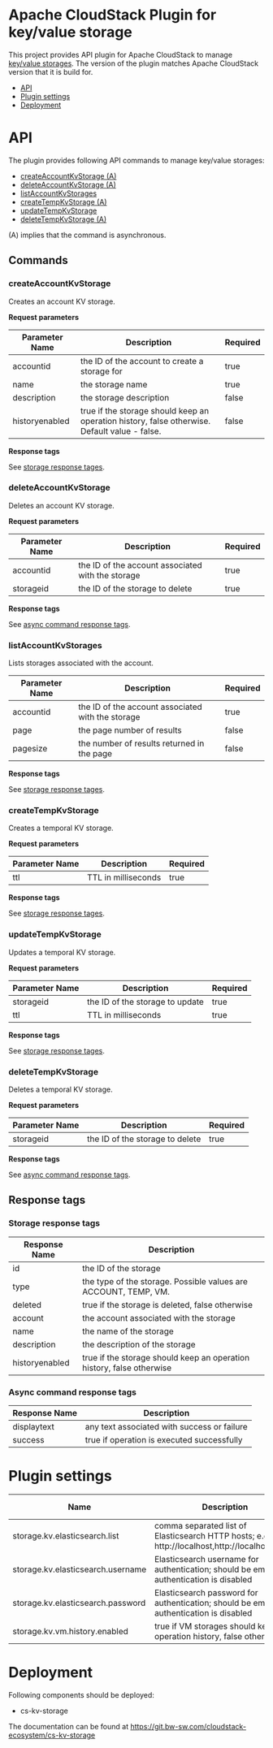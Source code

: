 Apache CloudStack Plugin for key/value storage
==============

This project provides API plugin for Apache CloudStack to manage [key/value storages](https://git.bw-sw.com/cloudstack-ecosystem/cs-kv-storage).
The version of the plugin matches Apache CloudStack version that it is build for.

* [API](#api)
* [Plugin settings](#plugin-settings)
* [Deployment](#deployment)

# API

The plugin provides following API commands to manage key/value storages:

* [createAccountKvStorage (A)](#createaccountkvstorage)
* [deleteAccountKvStorage (A)](#deleteaccountkvstorage)
* [listAccountKvStorages](#listaccountkvstorages)
* [createTempKvStorage (A)](#createtempkvstorage)
* [updateTempKvStorage](#updatetempkvstorage)
* [deleteTempKvStorage (A)](#deletetempkvstorage)

(A) implies that the command is asynchronous.

## Commands

### createAccountKvStorage

Creates an account KV storage.

**Request parameters**

| Parameter Name | Description | Required |
| -------------- | ----------- | -------- |
| accountid | the ID of the account to create a storage for | true |
| name | the storage name | true |
| description | the storage description | false |
| historyenabled | true if the storage should keep an operation history, false otherwise. Default value - false. | false |

**Response tags**

See [storage response tages](#storage-response-tags).

### deleteAccountKvStorage

Deletes an account KV storage.

**Request parameters**

| Parameter Name | Description | Required |
| -------------- | ----------- | -------- |
| accountid | the ID of the account associated with the storage | true |
| storageid | the ID of the storage to delete | true |

**Response tags**

See [async command response tags](#async-command-response-tags).

### listAccountKvStorages

Lists storages associated with the account.

| Parameter Name | Description | Required |
| -------------- | ----------- | -------- |
| accountid | the ID of the account associated with the storage | true |
| page | the page number of results | false |
| pagesize | the number of results returned in the page | false |

**Response tags**

See [storage response tages](#storage-response-tags).

### createTempKvStorage

Creates a temporal KV storage.

**Request parameters**

| Parameter Name | Description | Required |
| -------------- | ----------- | -------- |
| ttl | TTL in milliseconds | true |

**Response tags**

See [storage response tages](#storage-response-tags).

### updateTempKvStorage

Updates a temporal KV storage.

**Request parameters**

| Parameter Name | Description | Required |
| -------------- | ----------- | -------- |
| storageid | the ID of the storage to update | true |
| ttl | TTL in milliseconds | true |

**Response tags**

See [storage response tages](#storage-response-tags).

### deleteTempKvStorage

Deletes a temporal KV storage.

**Request parameters**

| Parameter Name | Description | Required |
| -------------- | ----------- | -------- |
| storageid | the ID of the storage to delete | true |

**Response tags**

See [async command response tags](#async-command-response-tags).

## Response tags

### Storage response tags

| Response Name | Description |
| -------------- | ---------- |
| id | the ID of the storage |
| type | the type of the storage. Possible values are ACCOUNT, TEMP, VM. |
| deleted | true if the storage is deleted, false otherwise |
| account | the account associated with the storage |
| name | the name of the storage |
| description | the description of the storage |
| historyenabled | true if the storage should keep an operation history, false otherwise |

### Async command response tags

| Response Name | Description |
| -------------- | ---------- |
| displaytext | any text associated with success or failure |
| success | true if operation is executed successfully |

# Plugin settings

| Name | Description | Default value |
| -------------- | ----------- | -------- |
| storage.kv.elasticsearch.list | comma separated list of Elasticsearch HTTP hosts; e.g. http://localhost,http://localhost:9201 | |
| storage.kv.elasticsearch.username | Elasticsearch username for authentication; should be empty if authentication is disabled | |
| storage.kv.elasticsearch.password | Elasticsearch password for authentication; should be empty if authentication is disabled | |
| storage.kv.vm.history.enabled | true if VM storages should keep an operation history, false otherwise | false |

# Deployment

Following components should be deployed:

* cs-kv-storage

The documentation can be found at https://git.bw-sw.com/cloudstack-ecosystem/cs-kv-storage
